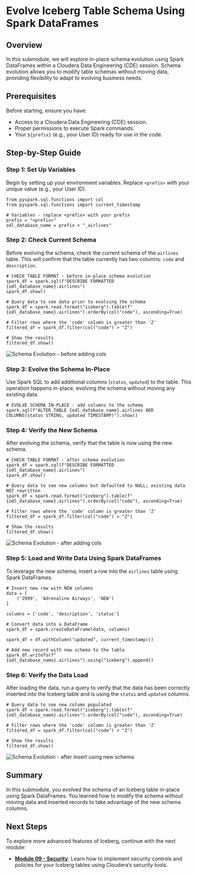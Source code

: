 # Evolve Iceberg Table Schema Using Spark DataFrames

## Overview

In this submodule, we will explore in-place schema evolution using Spark DataFrames within a Cloudera Data Engineering (CDE) session. Schema evolution allows you to modify table schemas without moving data, providing flexibility to adapt to evolving business needs.

## Prerequisites

Before starting, ensure you have:

- Access to a Cloudera Data Engineering (CDE) session.
- Proper permissions to execute Spark commands.
- Your `${prefix}` (e.g., your User ID) ready for use in the code.

## Step-by-Step Guide

### Step 1: Set Up Variables

Begin by setting up your environment variables. Replace `<prefix>` with your unique value (e.g., your User ID).

``` spark
from pyspark.sql.functions import col
from pyspark.sql.functions import current_timestamp

# Variables - replace <prefix> with your prefix
prefix = "<prefix>"
odl_database_name = prefix + "_airlines"
```

### Step 2: Check Current Schema

Before evolving the schema, check the current schema of the `airlines` table. This will confirm that the table currently has two columns: `code` and `description`.

``` spark
# CHECK TABLE FORMAT - before in-place schema evolution
spark_df = spark.sql(f"DESCRIBE FORMATTED {odl_database_name}.airlines")
spark_df.show()

# Query data to see data prior to evolving the schema
spark_df = spark.read.format("iceberg").table(f"{odl_database_name}.airlines").orderBy(col("code"), ascending=True)

# Filter rows where the 'code' column is greater than 'Z'
filtered_df = spark_df.filter(col("code") > "Z")

# Show the results
filtered_df.show()
```

![Schema Evolution - before adding cols](../../images/SchemaEvolution-before_adding_cols.png)

### Step 3: Evolve the Schema In-Place

Use Spark SQL to add additional columns (`status`, `updated`) to the table. This operation happens in-place, evolving the schema without moving any existing data.

``` spark
# EVOLVE SCHEMA IN-PLACE - add columns to the schema
spark.sql(f"ALTER TABLE {odl_database_name}.airlines ADD COLUMNS(status STRING, updated TIMESTAMP)").show()
```

### Step 4: Verify the New Schema

After evolving the schema, verify that the table is now using the new schema.

```
# CHECK TABLE FORMAT - after schema evolution
spark_df = spark.sql(f"DESCRIBE FORMATTED {odl_database_name}.airlines")
spark_df.show()

# Query data to see new columns but defaulted to NULL; existing data NOT rewritten
spark_df = spark.read.format("iceberg").table(f"{odl_database_name}.airlines").orderBy(col("code"), ascending=True)

# Filter rows where the 'code' column is greater than 'Z'
filtered_df = spark_df.filter(col("code") > "Z")

# Show the results
filtered_df.show()
```

![Schema Evolution - after adding cols](../../images/SchemaEvolution-after_adding_cols.png)

### Step 5: Load and Write Data Using Spark DataFrames

To leverage the new schema, insert a row into the `airlines` table using Spark DataFrames.

``` spark
# Insert new row with NEW columns
data = [
    ('Z999', 'Adrenaline Airways', 'NEW') 
]

columns = ['code', 'description', 'status']

# Convert data into a DataFrame
spark_df = spark.createDataFrame(data, columns)

spark_df = df.withColumn("updated", current_timestamp())

# Add new record with new schema to the table
spark_df.writeTo(f"{odl_database_name}.airlines").using("iceberg").append()
```

### Step 6: Verify the Data Load

After loading the data, run a query to verify that the data has been correctly inserted into the Iceberg table and is using the `status` and `updated` columns.

``` spark
# Query data to see new column populated
spark_df = spark.read.format("iceberg").table(f"{odl_database_name}.airlines").orderBy(col("code"), ascending=True)

# Filter rows where the 'code' column is greater than 'Z'
filtered_df = spark_df.filter(col("code") > "Z")

# Show the results
filtered_df.show()
```

![Schema Evolution - after insert using new schema](../../images/SchemaEvolution-after_insert_using_new_schema.png)

## Summary

In this submodule, you evolved the schema of an Iceberg table in-place using Spark DataFrames. You learned how to modify the schema without moving data and inserted records to take advantage of the new schema columns.

## Next Steps

To explore more advanced features of Iceberg, continue with the next module:

- **[Module 09 - Security](Module%2009%20-%20Security/README.md)**: Learn how to implement security controls and policies for your Iceberg tables using Cloudera’s security tools.
